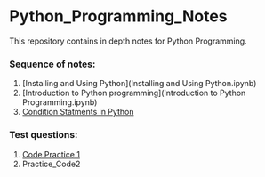 # Python_Programming_Notes

This repository contains in depth notes for Python Programming.

### Sequence of notes:
1. [Installing and Using Python](Installing and Using Python.ipynb)
2. [Introduction to Python programming](Introduction to Python Programming.ipynb)
3. [Condition Statments in Python](Condition_Statements.ipynb)

### Test questions:
1. [Code Practice 1](Practice_code1.md)
2. Practice_Code2
